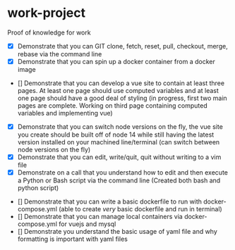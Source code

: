 # work-project
Proof of knowledge for work

- [x] Demonstrate that you can GIT clone, fetch, reset, pull, checkout, merge, rebase via the command line
- [x] Demonstrate that you can spin up a docker container from a docker image
- [] Demonstrate that you can develop a vue site to contain at least three pages. At least one page should use computed variables and at least one page should have a good deal of styling (in progress, first two main pages are complete. Working on third page containing computed variables and implementing vue)
- [x] Demonstrate that you can switch node versions on the fly, the vue site you create should be built off of node 14 while still having the latest version installed on your machined line/terminal (can switch between node versions on the fly)
- [x] Demonstrate that you can edit, write/quit, quit without writing to a vim file
- [x] Demonstrate on a call that you understand how to edit and then execute a Python or Bash script via the command line (Created both bash and python script)
- [] Demonstrate that you can write a basic dockerfile to run with docker-compose.yml (able to create *very* basic dockerfile and run in terminal)
- [] Demonstrate that you can manage local containers via docker-compose.yml for vuejs and mysql 
- [] Demonstrate you understand the basic usage of yaml file and why formatting is important with yaml files